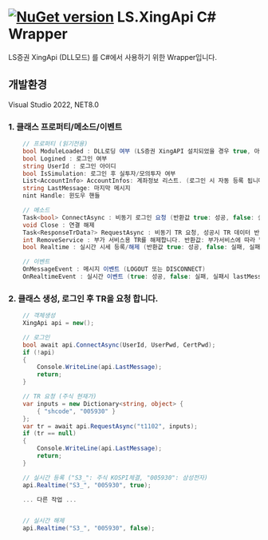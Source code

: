 # [![NuGet version](https://badge.fury.io/nu/LS.XingApi.png)](https://badge.fury.io/nu/LS.XingApi) LS.XingApi C# Wrapper

LS증권 XingApi (DLL모드) 를 C#에서 사용하기 위한 Wrapper입니다.

## 개발환경
Visual Studio 2022, NET8.0
<br/>
 
### 1. 클래스 프로퍼티/메소드/이벤트
```csharp
	// 프로퍼티 (읽기전용)
	bool ModuleLoaded : DLL로딩 여부 (LS증권 XingAPI 설치되었을 경우 true, 아닐경우 false)
	bool Logined : 로그인 여부
	string UserId : 로그인 아이디
	bool IsSimulation: 로그인 후 실투자/모의투자 여부
	List<AccountInfo> AccountInfos: 계좌정보 리스트. (로그인 시 자동 등록 됩니다)
	string LastMessage: 마지막 메시지
	nint Handle: 윈도우 핸들

	// 메소드
	Task<bool> ConnectAsync : 비동기 로그인 요청 (반환값 true: 성공, false: 실패, 실패시 lastMessage에 오류메시지가 저장됩니다.)
	void Close : 연결 해제
	Task<ResponseTrData?> RequestAsync : 비동기 TR 요청, 성공시 TR 데이터 반환, 실패시 null 반환, 실패사유는 lastMessage에 저장됩니다.
	int RemoveService : 부가 서비스용 TR를 해제합니다. 반환값: 부가서비스에 따라 달라짐
	bool Realtime : 실시간 시세 등록/해제 (반환값 true: 성공, false: 실패, 실패시 lastMessage에 오류메시지가 저장됩니다.)

	// 이벤트
	OnMessageEvent : 메시지 이벤트 (LOGOUT 또는 DISCONNECT)
	OnRealtimeEvent : 실시간 이벤트 (true: 성공, false: 실패, 실패시 lastMessage에 오류메시지가 저장됩니다.)

```

### 2. 클래스 생성, 로그인 후 TR을 요청 합니다.

```csharp
	// 객체생성
	XingApi api = new();

	// 로그인
    bool await api.ConnectAsync(UserId, UserPwd, CertPwd);
	if (!api)
	{
		Console.WriteLine(api.LastMessage);
		return;
	}

	// TR 요청 (주식 현재가)
	var inputs = new Dictionary<string, object> {
		{ "shcode", "005930" }
	};
	var tr = await api.RequestAsync("t1102", inputs);
	if (tr == null)
	{
		Console.WriteLine(api.LastMessage);
		return;
	}

	// 실시간 등록 ("S3_": 주식 KOSPI체결, "005930": 삼성전자)
	api.Realtime("S3_", "005930", true);

	... 다른 작업 ...


	// 실시간 해제
	api.Realtime("S3_", "005930", false);
```

